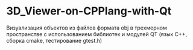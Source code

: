 # 3D_Viewer-on-CPPlang-with-Qt
Визуализация объектов из файлов формата obj в трехмерном пространстве с использованием библиотек и модулей QT (язык C++, сборка cmake, тестирование gtest.h)
